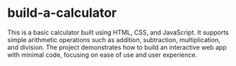 # build-a-calculator
This is a basic calculator built using HTML, CSS, and JavaScript. It supports simple arithmetic operations such as addition, subtraction, multiplication, and division. The project demonstrates how to build an interactive web app with minimal code, focusing on ease of use and user experience.
